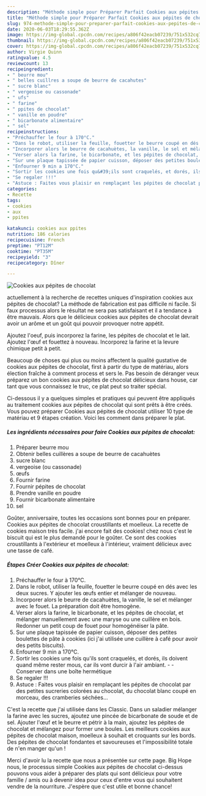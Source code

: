 ```yaml
---
description: "Méthode simple pour Préparer Parfait Cookies aux pépites de chocolat"
title: "Méthode simple pour Préparer Parfait Cookies aux pépites de chocolat"
slug: 974-methode-simple-pour-preparer-parfait-cookies-aux-pepites-de-chocolat
date: 2020-06-03T18:29:55.362Z
image: https://img-global.cpcdn.com/recipes/a806f42eacb07239/751x532cq70/cookies-aux-pepites-de-chocolat-photo-principale-de-la-recette.jpg
thumbnail: https://img-global.cpcdn.com/recipes/a806f42eacb07239/751x532cq70/cookies-aux-pepites-de-chocolat-photo-principale-de-la-recette.jpg
cover: https://img-global.cpcdn.com/recipes/a806f42eacb07239/751x532cq70/cookies-aux-pepites-de-chocolat-photo-principale-de-la-recette.jpg
author: Virgie Quinn
ratingvalue: 4.5
reviewcount: 13
recipeingredient:
- " beurre mou"
- " belles cuillres a soupe de beurre de cacahutes"
- " sucre blanc"
- " vergeoise ou cassonade"
- " ufs"
- " farine"
- " ppites de chocolat"
- " vanille en poudre"
- " bicarbonate alimentaire"
- " sel"
recipeinstructions:
- "Préchauffer le four à 170°C."
- "Dans le robot, utiliser la feuille, fouetter le beurre coupé en dés avec les deux sucres. Y ajouter les œufs entier et mélanger de nouveau."
- "Incorporer alors le beurre de cacahuètes, la vanille, le sel et mélanger avec le fouet. La préparation doit être homogène."
- "Verser alors la farine, le bicarbonate, et les pépites de chocolat, et mélanger manuellement avec une maryse ou une cuillère en bois. Redonner un petit coup de fouet pour homogénéiser la pâte."
- "Sur une plaque tapissée de papier cuisson, déposer des petites boulettes de pâte à cookies (ici j&#39;ai utilisée une cuillère à café pour avoir des petits biscuits)."
- "Enfourner 9 min a 170°C."
- "Sortir les cookies une fois qu&#39;ils sont craquelés, et dorés, ils doivent quand même rester mous, car ils vont durcir à l&#39;air ambiant.  Conserver dans une boîte hermétique"
- "Se regaler !!!"
- "Astuce : Faites vous plaisir en remplaçant les pépites de chocolat par des petites sucreries colorées au chocolat, du chocolat blanc coupé en morceau, des cramberies séchées..."
categories:
- Recette
tags:
- cookies
- aux
- ppites

katakunci: cookies aux ppites 
nutrition: 186 calories
recipecuisine: French
preptime: "PT12M"
cooktime: "PT35M"
recipeyield: "3"
recipecategory: Dîner

---
```



![Cookies aux pépites de chocolat](https://img-global.cpcdn.com/recipes/a806f42eacb07239/751x532cq70/cookies-aux-pepites-de-chocolat-photo-principale-de-la-recette.jpg)

actuellement à la recherche de recettes uniques d'inspiration cookies aux pépites de chocolat? La méthode de fabrication est pas difficile ni facile. Si faux processus alors le résultat ne sera pas satisfaisant et il a tendance à être mauvais. Alors que le délicieux cookies aux pépites de chocolat devrait avoir un arôme et un goût qui pouvoir provoquer notre appétit.

Ajoutez l&#39;oeuf, puis incorporez la farine, les pépites de chocolat et le lait. Ajoutez l&#39;œuf et fouettez à nouveau. Incorporez la farine et la levure chimique petit à petit.

Beaucoup de choses qui plus ou moins affectent la qualité gustative de cookies aux pépites de chocolat, first à partir du type de matériau, alors élection fraîche à comment process et sers le. Pas besoin de déranger veux préparez un bon cookies aux pépites de chocolat délicieux dans house, car tant que vous connaissez le truc, ce plat peut so traiter spécial.


Ci-dessous il y a quelques simples et pratiques qui peuvent être appliqués au traitement cookies aux pépites de chocolat qui sont prêts à être créés. Vous pouvez préparer Cookies aux pépites de chocolat utiliser 10 type de matériau et 9 étapes création. Voici les comment dans préparer le plat.

<!--inarticleads1-->

##### Les ingrédients nécessaires pour faire Cookies aux pépites de chocolat:

1. Préparer  beurre mou
1. Obtenir  belles cuillères a soupe de beurre de cacahuètes
1.   sucre blanc
1.   vergeoise (ou cassonade)
1.   œufs
1. Fournir  farine
1. Fournir  pépites de chocolat
1. Prendre  vanille en poudre
1. Fournir  bicarbonate alimentaire
1.   sel


Goûter, anniversaire, toutes les occasions sont bonnes pour en préparer. Cookies aux pépites de chocolat croustillants et moelleux. La recette de cookies maison très facile. j&#39;ai encore fait des cookies! chez nous c&#39;est le biscuit qui est le plus demandé pour le goûter. Ce sont des cookies croustillants à l&#39;extérieur et moelleux à l&#39;intérieur, vraiment délicieux avec une tasse de café. 

<!--inarticleads2-->

##### Étapes Créer Cookies aux pépites de chocolat:

1. Préchauffer le four à 170°C.
1. Dans le robot, utiliser la feuille, fouetter le beurre coupé en dés avec les deux sucres. Y ajouter les œufs entier et mélanger de nouveau.
1. Incorporer alors le beurre de cacahuètes, la vanille, le sel et mélanger avec le fouet. La préparation doit être homogène.
1. Verser alors la farine, le bicarbonate, et les pépites de chocolat, et mélanger manuellement avec une maryse ou une cuillère en bois. Redonner un petit coup de fouet pour homogénéiser la pâte.
1. Sur une plaque tapissée de papier cuisson, déposer des petites boulettes de pâte à cookies (ici j&#39;ai utilisée une cuillère à café pour avoir des petits biscuits).
1. Enfourner 9 min a 170°C.
1. Sortir les cookies une fois qu&#39;ils sont craquelés, et dorés, ils doivent quand même rester mous, car ils vont durcir à l&#39;air ambiant. -  - Conserver dans une boîte hermétique
1. Se regaler !!!
1. Astuce : Faites vous plaisir en remplaçant les pépites de chocolat par des petites sucreries colorées au chocolat, du chocolat blanc coupé en morceau, des cramberies séchées...


C&#39;est la recette que j&#39;ai utilisée dans les Classic. Dans un saladier mélanger la farine avec les sucres, ajoutez une pincée de bicarbonate de soude et de sel. Ajouter l&#39;œuf et le beurre et pétrir à la main, ajoutez les pépites de chocolat et mélangez pour former une boules. Les meilleurs cookies aux pépites de chocolat maison, moelleux à souhait et croquants sur les bords. Des pépites de chocolat fondantes et savoureuses et l&#39;impossibilité totale de n&#39;en manger qu&#39;un ! 


Merci d'avoir lu la recette que nous a présentée sur cette page. Big Hope nous, le processus simple Cookies aux pépites de chocolat ci-dessus pouvons vous aider à préparer des plats qui sont délicieux pour votre famille / amis ou à devenir idea pour ceux d'entre vous qui souhaitent vendre de la nourriture. J'espère que c'est utile et bonne chance!

